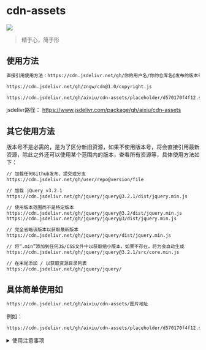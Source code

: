# cdn-assets

[![](https://data.jsdelivr.com/v1/package/gh/aixiu/cdn-assets/badge?style=rounded)](https://www.jsdelivr.com/package/gh/aixiu/cdn-assets)

> 精于心，简于形

## 使用方法

```html
直接引用使用方法：https://cdn.jsdelivr.net/gh/你的用户名/你的仓库名@发布的版本号/文件路径
```

```html
https://cdn.jsdelivr.net/gh/zngw/cdn@1.0/copyright.js
```

```html
https://cdn.jsdelivr.net/gh/aixiu/cdn-assets/placeholder/d570170f4f12.svg
```

jsdelivr路径： https://www.jsdelivr.com/package/gh/aixiu/cdn-assets

## 其它使用方法

版本号不是必需的，是为了区分新旧资源，如果不使用版本号，将会直接引用最新资源，除此之外还可以使用某个范围内的版本，查看所有资源等，具体使用方法如下：

```html
// 加载任何Github发布、提交或分支
https://cdn.jsdelivr.net/gh/user/repo@version/file

// 加载 jQuery v3.2.1
https://cdn.jsdelivr.net/gh/jquery/jquery@3.2.1/dist/jquery.min.js

// 使用版本范围而不是特定版本
https://cdn.jsdelivr.net/gh/jquery/jquery@3.2/dist/jquery.min.js
https://cdn.jsdelivr.net/gh/jquery/jquery@3/dist/jquery.min.js

// 完全省略该版本以获取最新版本
https://cdn.jsdelivr.net/gh/jquery/jquery/dist/jquery.min.js

// 将“.min”添加到任何JS/CSS文件中以获取缩小版本，如果不存在，将为会自动生成
https://cdn.jsdelivr.net/gh/jquery/jquery@3.2.1/src/core.min.js

// 在末尾添加 / 以获取资源目录列表
https://cdn.jsdelivr.net/gh/jquery/jquery/

```

## 具体简单使用如

```html
https://cdn.jsdelivr.net/gh/aixiu/cdn-assets/图片地址
```

例如：

```html
https://cdn.jsdelivr.net/gh/aixiu/cdn-assets/placeholder/d570170f4f12.svg
```

<details>
<summary>使用注意事项</summary><br>
<p>请看下面的使用政策</p>
https://www.jsdelivr.com/terms/acceptable-use-policy-jsdelivr-net

第4条写明禁止的使用行为其中就包括存放视频、文件备份或者其他大量的文件。所以不要试图在jsdelivr存放太大的媒体文件！随时会被阻断连接！

上面一条还有一条禁止的行为是说开设一个图床并且使用jsdelivr存储上传的图片。所以也不要当图床用！

此外，第5条也强调在国内使用jsdelivr一定要遵纪守法。违规内容会被不警告直接封停！

</details>